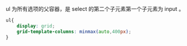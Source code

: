 ul 为所有选项的父容器，是 select 的第二个子元素第一个子元素为 input 。
```css
ul{
    display: grid;
    grid-template-columns: minmax(auto,400px);
}
```